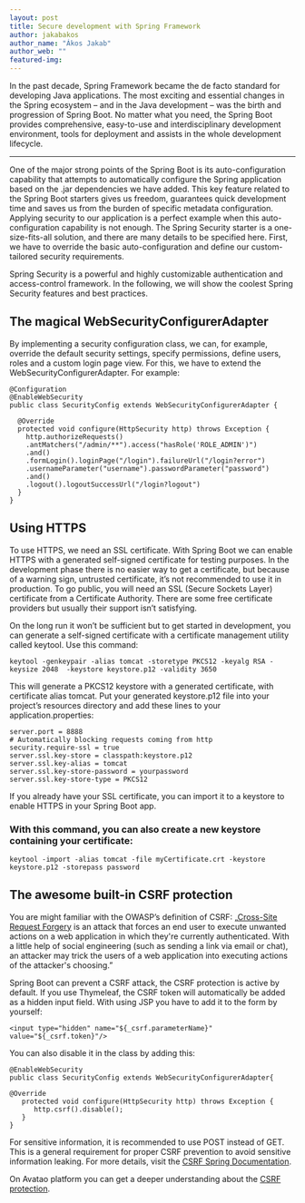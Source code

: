 ```yaml
---
layout: post
title: Secure development with Spring Framework 
author: jakabakos
author_name: "Ákos Jakab"
author_web: ""
featured-img: 
---
```


 In the past decade, Spring Framework became the de facto standard for developing Java applications. The most exciting and essential changes in the Spring ecosystem – and in the Java development – was the birth and progression of Spring Boot. No matter what you need, the Spring Boot provides comprehensive, easy-to-use and interdisciplinary development environment, tools for deployment and assists in the whole development lifecycle.

<!--excerpt-->

----

One of the major strong points of the Spring Boot is its auto-configuration capability that attempts to automatically configure the Spring application based on the .jar dependencies we have added. This key feature related to the Spring Boot starters gives us freedom, guarantees quick development time and saves us from the burden of specific metadata configuration.   Applying security to our application is a perfect example when this auto-configuration capability is not enough. The Spring Security starter is a one-size-fits-all solution, and there are many details to be specified here. First, we have to override the basic auto-configuration and define our custom-tailored security requirements.

Spring Security is a powerful and highly customizable authentication and access-control framework. In the following, we will show the coolest Spring Security features and best practices.

## The magical WebSecurityConfigurerAdapter

By implementing a security configuration class, we can, for example, override the default security settings, specify permissions, define users, roles and a custom login page view. For this, we have to extend the WebSecurityConfigurerAdapter. For example:

```
@Configuration
@EnableWebSecurity
public class SecurityConfig extends WebSecurityConfigurerAdapter {

  @Override
  protected void configure(HttpSecurity http) throws Exception {
    http.authorizeRequests()
    .antMatchers("/admin/**").access("hasRole('ROLE_ADMIN')")
    .and()
    .formLogin().loginPage("/login").failureUrl("/login?error")
    .usernameParameter("username").passwordParameter("password")		
    .and()
    .logout().logoutSuccessUrl("/login?logout")
  }
}
```
## Using HTTPS 

To use HTTPS, we need an SSL certificate. With Spring Boot we can enable HTTPS with a generated self-signed certificate for testing purposes. In the development phase there is no easier way to get a certificate, but because of a warning sign, untrusted certificate, it’s  not recommended to use it in production. To go public, you will need  an SSL (Secure Sockets Layer) certificate from a Certificate Authority. There are some free certificate providers but usually their support isn’t satisfying. 

On the long run it won’t be sufficient but to get started in development, you can generate a self-signed certificate with a certificate management utility called keytool. Use this command:

```
keytool -genkeypair -alias tomcat -storetype PKCS12 -keyalg RSA -keysize 2048  -keystore keystore.p12 -validity 3650
```

This will generate a PKCS12 keystore with a generated certificate, with certificate alias tomcat. Put your generated keystore.p12 file into your project’s resources directory and add these lines to your application.properties:

```
server.port = 8888
# Automatically blocking requests coming from http
security.require-ssl = true
server.ssl.key-store = classpath:keystore.p12
server.ssl.key-alias = tomcat
server.ssl.key-store-password = yourpassword
server.ssl.key-store-type = PKCS12
```

If you already have your SSL certificate, you can import it to a keystore to enable HTTPS in your Spring Boot app. 

### With this command, you can also create a new keystore containing your certificate:

```
keytool -import -alias tomcat -file myCertificate.crt -keystore keystore.p12 -storepass password
```

## The awesome built-in CSRF protection 

You are might familiar with the OWASP’s definition of CSRF: „[Cross-Site Request Forgery](https://www.owasp.org/index.php/Cross-Site_Request_Forgery_(CSRF)) is an attack that forces an end user to execute unwanted actions on a web application in which they're currently authenticated. With a little help of social engineering (such as sending a link via email or chat), an attacker may trick the users of a web application into executing actions of the attacker's choosing.” 

Spring Boot can prevent a CSRF attack, the CSRF protection is active by default. If you use Thymeleaf, the CSRF token will automatically be added as a hidden input field. With using JSP you have to add it to the form by yourself:

```
<input type="hidden" name="${_csrf.parameterName}" value="${_csrf.token}"/> 
```

You can also disable it in the class by adding this:

```
@EnableWebSecurity
public class SecurityConfig extends WebSecurityConfigurerAdapter{

@Override
   protected void configure(HttpSecurity http) throws Exception {
      http.csrf().disable();
   }
}
```
For sensitive information, it is recommended to use POST instead of GET. This is a general requirement for proper CSRF prevention to avoid sensitive information leaking. For more details, visit the [CSRF Spring Documentation](https://docs.spring.io/spring-security/site/docs/3.2.0.CI-SNAPSHOT/reference/html/csrf.html).

On Avatao platform you can get a deeper understanding about the [CSRF protection](https://platform.avatao.com/paths/d667233e-ed36-40cc-9491-8aa29e25fdc1/challenges/f16b087e-7520-4204-a135-958da1235005). 

